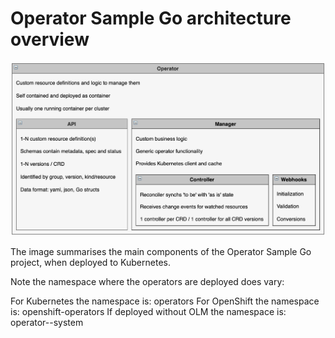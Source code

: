 # Operator Sample Go architecture overview

![Metamodel](./images/OperatorMetaModel.png)

The image summarises the main components of the Operator Sample Go project, when deployed to Kubernetes.

Note the namespace where the operators are deployed does vary:

For Kubernetes the namespace is: operators
For OpenShift the namespace is: openshift-operators
If deployed without OLM the namespace is: operator-<operatorname>-system